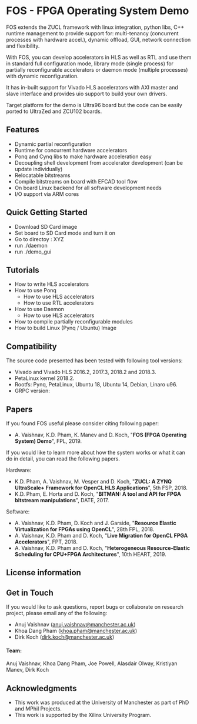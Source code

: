 # FOS - FPGA Operating System Demo

FOS extends the ZUCL framework with linux integration, python libs, C++ runtime management to provide support for: multi-tenancy (concurrent processes with hardware accel.), dynamic offload, GUI, network connection and flexibility.

With FOS, you can develop accelerators in HLS as well as RTL and use them in standard full configuration mode, library mode (single process) for partially reconfigurable accelerators or daemon mode (multiple processes) with dynamic reconfiguration. 

It has in-built support for Vivado HLS accelerators with AXI master and slave interface and provides uio support to build your own drivers. 

Target platform for the demo is Ultra96 board but the code can be easily ported to UltraZed and ZCU102 boards. 

## Features

- Dynamic partial reconfiguration
- Runtime for concurrent hardware accelerators
- Ponq and Cynq libs to make hardware acceleration easy 
- Decoupling shell development from accelerator development (can be update individually)
- Relocatable bitstreams
- Compile bitstreams on board with EFCAD tool flow
- On board Linux backend for all software development needs
- I/O support via ARM cores

## Quick Getting Started

- Download SD Card image
- Set board to SD Card mode and turn it on
- Go to directoy : XYZ
- run ./daemon
- run ./demo_gui

## Tutorials

- How to write HLS accelerators
- How to use Ponq
  - How to use HLS accelerators
  - How to use RTL accelerators
- How to use Daemon
  - How to use HLS accelerators
- How to compile partially reconfigurable modules
- How to build Linux (Pynq / Ubuntu) Image

## Compatibility

The source code presented has been tested with following tool versions:
- Vivado and Vivado HLS 2016.2, 2017.3, 2018.2 and 2018.3.
- PetaLinux kernel 2018.2.
- Rootfs: Pynq, PetaLinux, Ubuntu 18, Ubuntu 14, Debian, Linaro u96.
- GRPC version: 

## Papers

If you found FOS useful please consider citing following paper:

- A. Vaishnav, K.D. Pham, K. Manev and D. Koch, "**FOS (FPGA Operating System) Demo**", FPL, 2019. 

If you would like to learn more about how the system works or what it can do in detail, you can read the following papers.

Hardware: 
- K.D. Pham, A. Vaishnav, M. Vesper and D. Koch, "**ZUCL: A ZYNQ UltraScale+ Framework for OpenCL HLS Applications**", 5th FSP, 2018.
- K.D. Pham, E. Horta and D. Koch, "**BITMAN: A tool and API for FPGA bitstream manipulations**", DATE, 2017.

Software: 
- A. Vaishnav, K.D. Pham, D. Koch and J. Garside, "**Resource Elastic Virtualization for FPGAs using OpenCL**", 28th FPL, 2018.
- A. Vaishnav, K.D. Pham and D. Koch, "**Live Migration for OpenCL FPGA Accelerators**", FPT, 2018. 
- A. Vaishnav, K.D. Pham and D. Koch, "**Heterogeneous Resource-Elastic Scheduling for CPU+FPGA Architectures**", 10th HEART, 2019.


## License information



## Get in Touch 

If you would like to ask questions, report bugs or collaborate on research project, please email any of the following: 

- Anuj Vaishnav (anuj.vaishnav@manchester.ac.uk)
- Khoa Dang Pham (khoa.pham@manchester.ac.uk)
- Dirk Koch (dirk.koch@manchester.ac.uk)

#### Team:
Anuj Vaishnav, Khoa Dang Pham, Joe Powell, Alasdair Olway, Kristiyan Manev, Dirk Koch 

## Acknowledgments
- This work was produced at the University of Manchester as part of PhD and MPhil Projects. 
- This work is supported by the Xilinx University Program. 

